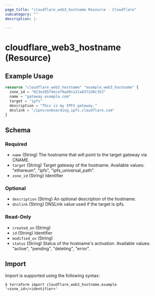 ```yaml
---
page_title: "cloudflare_web3_hostname Resource - Cloudflare"
subcategory: ""
description: |-
  
---
```


# cloudflare_web3_hostname (Resource)



## Example Usage

```terraform
resource "cloudflare_web3_hostname" "example_web3_hostname" {
  zone_id = "023e105f4ecef8ad9ca31a8372d0c353"
  name = "gateway.example.com"
  target = "ipfs"
  description = "This is my IPFS gateway."
  dnslink = "/ipns/onboarding.ipfs.cloudflare.com"
}
```

<!-- schema generated by tfplugindocs -->
## Schema

### Required

- `name` (String) The hostname that will point to the target gateway via CNAME.
- `target` (String) Target gateway of the hostname.
Available values: "ethereum", "ipfs", "ipfs_universal_path".
- `zone_id` (String) Identifier

### Optional

- `description` (String) An optional description of the hostname.
- `dnslink` (String) DNSLink value used if the target is ipfs.

### Read-Only

- `created_on` (String)
- `id` (String) Identifier
- `modified_on` (String)
- `status` (String) Status of the hostname's activation.
Available values: "active", "pending", "deleting", "error".

## Import

Import is supported using the following syntax:

```shell
$ terraform import cloudflare_web3_hostname.example '<zone_id>/<identifier>'
```
